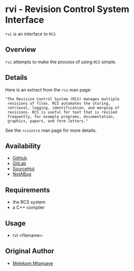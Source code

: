 # rvi - Revision Control System Interface

`rvi` is an interface to `RCS`

## Overview

`rvi` attempts to make the process of using `RCS` simple.

## Details

Here is an extract from the `rcs` man page:

    "The Revision Control System (RCS) manages multiple
     revisions of files. RCS automates the storing,
     retrieval, logging, identification, and merging of
     revisions. RCS is useful for text that is revised
     frequently, for example programs, documentation,
     graphics, papers, and form letters."

See the `rcsintro` man page for more details.

## Availability

- [GitHub](https://github.com/johnsonjh/rvi)
- [GitLab](https://gitlab.com/johnsonjh/rvi)
- [SourceHut](https://sr.ht/~trn/rvi)
- [NotABug](https://notabug.org/trn/rvi)

## Requirements

- the RCS system
- a C++ compiler

## Usage

- rvi \<filename\>

## Original Author

- [Melekam Mtsegaye](mailto:mtsegaye-fm@rucus.ru.ac.za)
